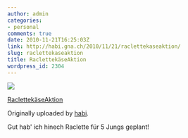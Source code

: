 ```yaml
---
author: admin
categories:
- personal
comments: true
date: 2010-11-21T16:25:03Z
link: http://habi.gna.ch/2010/11/21/raclettekaseaktion/
slug: raclettekaseaktion
title: RaclettekäseAktion
wordpress_id: 2304
---
```


[![](http://farm6.static.flickr.com/5122/5194855893_4a1e2b8247_m.jpg)](http://www.flickr.com/photos/habi/5194855893/)
   

 
  [RaclettekäseAktion](http://www.flickr.com/photos/habi/5194855893/)
    

  Originally uploaded by [habi](http://www.flickr.com/people/habi/).
 



Gut hab' ich hinech Raclette für 5 Jungs geplant!
  

